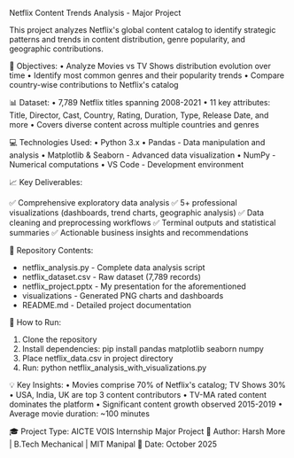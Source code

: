 Netflix Content Trends Analysis - Major Project

This project analyzes Netflix's global content catalog to identify strategic patterns and trends in content distribution, genre popularity, and geographic contributions.

🎯 Objectives:
• Analyze Movies vs TV Shows distribution evolution over time
• Identify most common genres and their popularity trends
• Compare country-wise contributions to Netflix's catalog

📊 Dataset:
• 7,789 Netflix titles spanning 2008-2021
• 11 key attributes: Title, Director, Cast, Country, Rating, Duration, Type, Release Date, and more
• Covers diverse content across multiple countries and genres

💻 Technologies Used:
• Python 3.x
• Pandas - Data manipulation and analysis
• Matplotlib & Seaborn - Advanced data visualization
• NumPy - Numerical computations
• VS Code - Development environment

📈 Key Deliverables:

✅ Comprehensive exploratory data analysis
✅ 5+ professional visualizations (dashboards, trend charts, geographic analysis)
✅ Data cleaning and preprocessing workflows
✅ Terminal outputs and statistical summaries
✅ Actionable business insights and recommendations

📁 Repository Contents:
- netflix_analysis.py - Complete data analysis script
- netflix_dataset.csv - Raw dataset (7,789 records)
- netflix_project.pptx - My presentation for the aforementioned
- visualizations - Generated PNG charts and dashboards
- README.md - Detailed project documentation

🚀 How to Run:
1. Clone the repository
2. Install dependencies: pip install pandas matplotlib seaborn numpy
3. Place netflix_data.csv in project directory
4. Run: python netflix_analysis_with_visualizations.py

💡 Key Insights:
• Movies comprise 70% of Netflix's catalog; TV Shows 30%
• USA, India, UK are top 3 content contributors
• TV-MA rated content dominates the platform
• Significant content growth observed 2015-2019
• Average movie duration: ~100 minutes

🎓 Project Type: AICTE VOIS Internship Major Project
👤 Author: Harsh More | B.Tech Mechanical | MIT Manipal
📅 Date: October 2025

